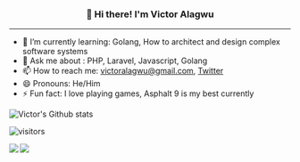 <h3 align="center">👋 Hi there! I'm Victor Alagwu</h3>

---
- 🌱 I’m currently learning: Golang, How to architect and design complex software systems
- 💬 Ask me about : PHP, Laravel, Javascript, Golang
- 📫 How to reach me: victoralagwu@gmail.com, [Twitter](https://twitter.com/victoralagwu)
- 😄 Pronouns: He/Him
- ⚡ Fun fact: I love playing games, Asphalt 9 is my best currently 

![Victor's Github stats](https://github-readme-stats.vercel.app/api?username=VictorAlagwu)

![visitors](https://visitor-badge.glitch.me/badge?page_id=VictorAlagwu.VictorAlagwu)

<a href="https://github.com/VictorAlagwu/gophercises">
  <img align="left" src="https://github-readme-stats.vercel.app/api/pin/?username=VictorAlagwu&repo=gophercises" />
</a>
<a href="https://github.com/VictorAlagwu/learn-go">
  <img align="left" src="https://github-readme-stats.vercel.app/api/pin/?username=VictorAlagwu&repo=learn-go" />
</a>

<!--
**VictorAlagwu/VictorAlagwu** is a ✨ _special_ ✨ repository because its `README.md` (this file) appears on your GitHub profile.

Here are some ideas to get you started:

- 🔭 I’m currently working on ...
- 🌱 I’m currently learning ...
- 👯 I’m looking to collaborate on ...
- 🤔 I’m looking for help with ...
- 💬 Ask me about ...
- 📫 How to reach me: ...
- 😄 Pronouns: ...
- ⚡ Fun fact: ...
-->
